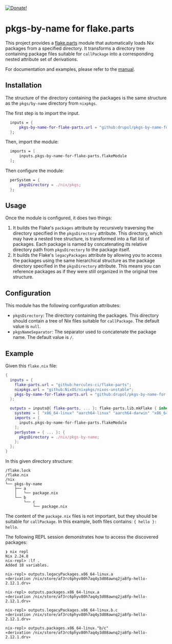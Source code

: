 [![Donate!][donate github]][5]

# pkgs-by-name for flake.parts

This project provides a [flake.parts] module that automatically loads Nix
packages from a specified directory. It transforms a directory tree containing
package files suitable for `callPackage` into a corresponding nested attribute
set of derivations.

For documentation and examples, please refer to the [manual].

## Installation

The structure of the directory containing the packages
is the same structure as the `pkgs/by-name` directory from `nixpkgs`.

The first step is to import the input.

```nix
  inputs = {
      pkgs-by-name-for-flake-parts.url = "github:drupol/pkgs-by-name-for-flake-parts";
  };
```

Then, import the module:

```nix
  imports = [
      inputs.pkgs-by-name-for-flake-parts.flakeModule
  ];
```

Then configure the module:

```nix
  perSystem = {
      pkgsDirectory = ./nix/pkgs;
  };
```

## Usage

Once the module is configured, it does two things:

1. It builds the Flake's `packages` attribute by recursively traversing the
   directory specified in the `pkgsDirectory` attribute. This directory,
   which may have a nested tree structure, is transformed into a flat list of
   packages. Each package is named by concatenating its relative directory path
   from `pkgsDirectory` to the package itself.
2. It builds the Flake's `legacyPackages` attribute by allowing you to access
   the packages using the same hierarchical structure as the package directory
   specified in the `pkgsDirectory` attribute. This means you can reference
   packages as if they were still organized in the original tree structure.

## Configuration

This module has the following configuration attributes:

- `pkgsDirectory`: The directory containing the packages. This directory
  should contain a tree of Nix files suitable for `callPackage`. The default
  value is `null`.
- `pkgsNameSeparator`: The separator used to concatenate the package name. The
  default value is `/`.

## Example

Given this `flake.nix` file:

```nix
{
  inputs = {
    flake-parts.url = "github:hercules-ci/flake-parts";
    nixpkgs.url = "github:NixOS/nixpkgs/nixos-unstable";
    pkgs-by-name-for-flake-parts.url = "github:drupol/pkgs-by-name-for-flake-parts";
  };

  outputs = inputs@{ flake-parts, ... }: flake-parts.lib.mkFlake { inherit inputs; } {
    systems = [ "x86_64-linux" "aarch64-linux" "aarch64-darwin" "x86_64-darwin" ];
    imports = [
      inputs.pkgs-by-name-for-flake-parts.flakeModule
    ];
    perSystem = { ... }: {
      pkgsDirectory = ./nix/pkgs-by-name;
    };
  };
}
```

In this given directory structure:

```
/flake.lock
/flake.nix
/nix
└── pkgs-by-name
    ├── a
    │   └── package.nix
    └── b
        └── c
            └── package.nix
```

The content of the `package.nix` files is not important, but they should be
suitable for `callPackage`. In this example, both files contains:
`{ hello }: hello`.

The following REPL session demonstrates how to access the discovered packages:

```
❯ nix repl
Nix 2.24.8
nix-repl> :lf .
Added 18 variables.

nix-repl> outputs.legacyPackages.x86_64-linux.a
«derivation /nix/store/af3rc6phyv80h7aq4y3d08awnq2ja8fp-hello-2.12.1.drv»

nix-repl> outputs.packages.x86_64-linux.a
«derivation /nix/store/af3rc6phyv80h7aq4y3d08awnq2ja8fp-hello-2.12.1.drv»

nix-repl> outputs.legacyPackages.x86_64-linux.b.c
«derivation /nix/store/af3rc6phyv80h7aq4y3d08awnq2ja8fp-hello-2.12.1.drv»

nix-repl> outputs.packages.x86_64-linux."b/c"
«derivation /nix/store/af3rc6phyv80h7aq4y3d08awnq2ja8fp-hello-2.12.1.drv»
```

[flake.parts]: https://flake.parts
[5]: https://github.com/sponsors/drupol
[donate github]: https://img.shields.io/badge/Sponsor-Github-brightgreen.svg?style=flat-square
[manual]: https://nixos.org/manual/nixpkgs/stable/index.html#function-library-lib.filesystem.packagesFromDirectoryRecursive
